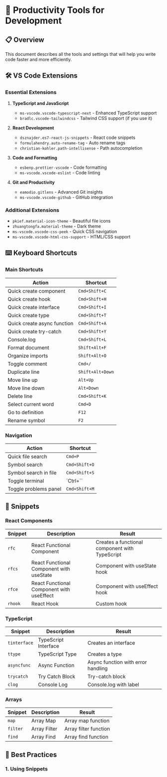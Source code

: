 # 🚀 Productivity Tools for Development

## 📋 Overview

This document describes all the tools and settings that will help you write code faster and more efficiently.

## 🛠️ VS Code Extensions

### Essential Extensions

1. **TypeScript and JavaScript**
    - `ms-vscode.vscode-typescript-next` - Enhanced TypeScript support
    - `bradlc.vscode-tailwindcss` - Tailwind CSS support (if you use it)

2. **React Development**
    - `dsznajder.es7-react-js-snippets` - React code snippets
    - `formulahendry.auto-rename-tag` - Auto rename tags
    - `christian-kohler.path-intellisense` - Path autocompletion

3. **Code and Formatting**
    - `esbenp.prettier-vscode` - Code formatting
    - `ms-vscode.vscode-eslint` - Code linting

4. **Git and Productivity**
    - `eamodio.gitlens` - Advanced Git insights
    - `ms-vscode.vscode-github` - GitHub integration

### Additional Extensions

- `pkief.material-icon-theme` - Beautiful file icons
- `zhuangtongfa.material-theme` - Dark theme
- `ms-vscode.vscode-css-peek` - Quick CSS navigation
- `ms-vscode.vscode-html-css-support` - HTML/CSS support

## ⌨️ Keyboard Shortcuts

### Main Shortcuts

| Action                      | Shortcut         |
| --------------------------- | ---------------- |
| Quick create component      | `Cmd+Shift+C`    |
| Quick create hook           | `Cmd+Shift+H`    |
| Quick create interface      | `Cmd+Shift+I`    |
| Quick create type           | `Cmd+Shift+T`    |
| Quick create async function | `Cmd+Shift+A`    |
| Quick create try-catch      | `Cmd+Shift+Y`    |
| Console.log                 | `Cmd+Shift+L`    |
| Format document             | `Shift+Alt+F`    |
| Organize imports            | `Shift+Alt+O`    |
| Toggle comment              | `Cmd+/`          |
| Duplicate line              | `Shift+Alt+Down` |
| Move line up                | `Alt+Up`         |
| Move line down              | `Alt+Down`       |
| Delete line                 | `Cmd+Shift+K`    |
| Select current word         | `Cmd+D`          |
| Go to definition            | `F12`            |
| Rename symbol               | `F2`             |

### Navigation

| Action                | Shortcut      |
| --------------------- | ------------- |
| Quick file search     | `Cmd+P`       |
| Symbol search         | `Cmd+Shift+O` |
| Symbol search in file | `Cmd+Shift+S` |
| Toggle terminal       | `Ctrl+\``     |
| Toggle problems panel | `Cmd+Shift+M` |

## 📝 Snippets

### React Components

| Snippet | Description                               | Result                                         |
| ------- | ----------------------------------------- | ---------------------------------------------- |
| `rfc`   | React Functional Component                | Creates a functional component with TypeScript |
| `rfcs`  | React Functional Component with useState  | Component with useState hook                   |
| `rfce`  | React Functional Component with useEffect | Component with useEffect hook                  |
| `rhook` | React Hook                                | Custom hook                                    |

### TypeScript

| Snippet      | Description          | Result                             |
| ------------ | -------------------- | ---------------------------------- |
| `tinterface` | TypeScript Interface | Creates an interface               |
| `ttype`      | TypeScript Type      | Creates a type                     |
| `asyncfunc`  | Async Function       | Async function with error handling |
| `trycatch`   | Try Catch Block      | Try-catch block                    |
| `clog`       | Console Log          | Console.log with label             |

### Arrays

| Snippet  | Description  | Result                |
| -------- | ------------ | --------------------- |
| `map`    | Array Map    | Array map function    |
| `filter` | Array Filter | Array filter function |
| `find`   | Array Find   | Array find function   |

## 🎯 Best Practices

### 1. Using Snippets
